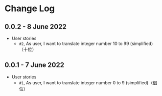 # Change Log

## 0.0.2 - 8 June 2022

- User stories
  - `#2`, As user, I want to translate integer number 10 to 99 (simplified)（十位）

## 0.0.1 - 7 June 2022

- User stories
  - `#1`, As user, I want to translate integer number 0 to 9 (simplified)（個位）
